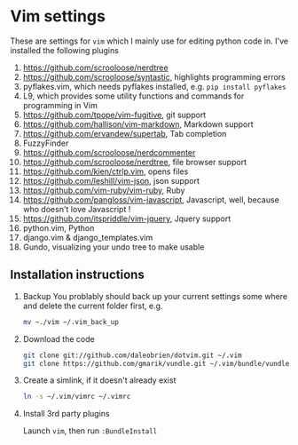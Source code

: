 # Vim settings

These are settings for ```vim``` which I mainly use for editing python code in.  I've installed the following plugins

1. https://github.com/scrooloose/nerdtree 
1. https://github.com/scrooloose/syntastic, highlights programming errors
1. pyflakes.vim, which needs pyflakes installed, e.g. `pip install pyflakes`
1. L9, which provides some utility functions and commands for programming in Vim
1. https://github.com/tpope/vim-fugitive, git support
1. https://github.com/hallison/vim-markdown, Markdown support
1. https://github.com/ervandew/supertab, Tab completion
1. FuzzyFinder
1. https://github.com/scrooloose/nerdcommenter
1. https://github.com/scrooloose/nerdtree, file browser support
1. https://github.com/kien/ctrlp.vim, opens files
1. https://github.com/leshill/vim-json, json support
1. https://github.com/vim-ruby/vim-ruby, Ruby
1. https://github.com/pangloss/vim-javascript, Javascript, well, because who doesn't love Javascript !
1. https://github.com/itspriddle/vim-jquery, Jquery support
1. python.vim, Python
1. django.vim & django_templates.vim
1. Gundo, visualizing your undo tree to make usable

## Installation instructions

1. Backup
    You problably should back up your current settings some where and delete the current folder first, e.g.

    ```sh
    mv ~./vim ~/.vim_back_up
    ```

1. Download the code

    ```sh
    git clone git://github.com/daleobrien/dotvim.git ~/.vim
    git clone https://github.com/gmarik/vundle.git ~/.vim/bundle/vundle
    ```


1. Create a simlink, if it doesn't already exist

    ```sh
    ln -s ~/.vim/vimrc ~/.vimrc
    ```

1. Install 3rd party plugins
  
    Launch `vim`, then run `:BundleInstall`





